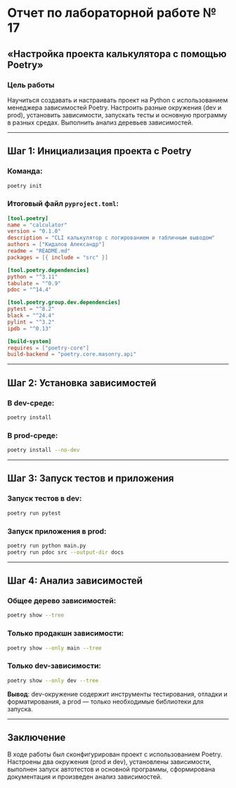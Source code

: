 
# Отчет по лабораторной работе № 17
## «Настройка проекта калькулятора с помощью Poetry»

### Цель работы
Научиться создавать и настраивать проект на Python с использованием менеджера зависимостей Poetry. Настроить разные окружения (dev и prod), установить зависимости, запускать тесты и основную программу в разных средах. Выполнить анализ деревьев зависимостей.

---

## Шаг 1: Инициализация проекта с Poetry

### Команда:
```bash
poetry init
```

### Итоговый файл `pyproject.toml`:
```toml
[tool.poetry]
name = "calculator"
version = "0.1.0"
description = "CLI калькулятор с логированием и табличным выводом"
authors = ["Кидалов Александр"]
readme = "README.md"
packages = [{ include = "src" }]

[tool.poetry.dependencies]
python = "^3.11"
tabulate = "^0.9"
pdoc = "^14.4"

[tool.poetry.group.dev.dependencies]
pytest = "^8.2"
black = "^24.4"
pylint = "^3.2"
ipdb = "^0.13"

[build-system]
requires = ["poetry-core"]
build-backend = "poetry.core.masonry.api"
```

---

## Шаг 2: Установка зависимостей

### В dev-среде:
```bash
poetry install
```

### В prod-среде:
```bash
poetry install --no-dev
```

---

## Шаг 3: Запуск тестов и приложения

### Запуск тестов в dev:
```bash
poetry run pytest
```

### Запуск приложения в prod:
```bash
poetry run python main.py
poetry run pdoc src --output-dir docs
```

---

## Шаг 4: Анализ зависимостей

### Общее дерево зависимостей:
```bash
poetry show --tree
```

### Только продакшн зависимости:
```bash
poetry show --only main --tree
```

### Только dev-зависимости:
```bash
poetry show --only dev --tree
```

**Вывод**: dev-окружение содержит инструменты тестирования, отладки и форматирования, а prod — только необходимые библиотеки для запуска.

---

## Заключение

В ходе работы был сконфигурирован проект с использованием Poetry. Настроены два окружения (prod и dev), установлены зависимости, выполнен запуск автотестов и основной программы, сформирована документация и произведен анализ зависимостей.
